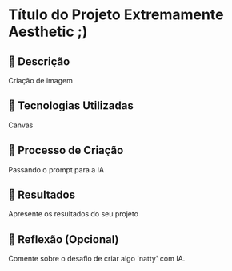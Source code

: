 # Título do Projeto Extremamente Aesthetic ;)

## 📒 Descrição
Criação de imagem

## 🤖 Tecnologias Utilizadas
Canvas

## 🧐 Processo de Criação
Passando o prompt para a IA

## 🚀 Resultados
Apresente os resultados do seu projeto

## 💭 Reflexão (Opcional)
Comente sobre o desafio de criar algo 'natty' com IA.
